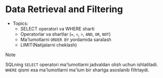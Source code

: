 # Data Retrieval and Filtering

- Topics:
  - SELECT operatori va WHERE sharti
  - Operatorlar va shartlar (`=`, `<`, `>`, `AND`, `OR`, `NOT`)
  - Ma'lumotlarni `ORDER BY` yordamida saralash
  - LIMIT(Natijalarni cheklash)

> [!NOTE]
> SQLning `SELECT` operatori ma'lumotlarni jadvaldan olish uchun ishlatiladi. `WHERE` qismi esa ma'lumotlarni ma'lum bir shartga asoslanib filtrlaydi.


